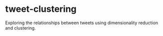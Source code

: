 # tweet-clustering
Exploring the relationships between tweets using dimensionality reduction and clustering.
